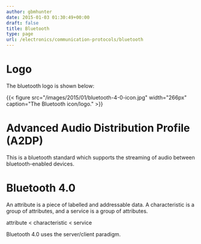 ```yaml
---
author: gbmhunter
date: 2015-01-03 01:30:49+00:00
draft: false
title: Bluetooth
type: page
url: /electronics/communication-protocols/bluetooth
---
```


# Logo




The bluetooth logo is shown below:



{{< figure src="/images/2015/01/bluetooth-4-0-icon.jpg" width="266px" caption="The Bluetooth icon/logo."  >}}



# Advanced Audio Distribution Profile (A2DP)




This is a bluetooth standard which supports the streaming of audio between bluetooth-enabled devices.




# Bluetooth 4.0




An attribute is a piece of labelled and addressable data. A characteristic is a group of attributes, and a service is a group of attributes.




attribute < characteristic < service




Bluetooth 4.0 uses the server/client paradigm.
